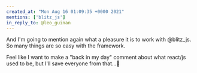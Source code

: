 ```yaml
---
created_at: "Mon Aug 16 01:09:35 +0000 2021"
mentions: ['blitz_js']
in_reply_to: @leo_guinan
---
```


And I'm going to mention again what a pleasure it is to work with @blitz_js. So many things are so easy with the framework. 

Feel like I want to make a "back in my day" comment about what react/js used to be, but I'll save everyone from that...🤪